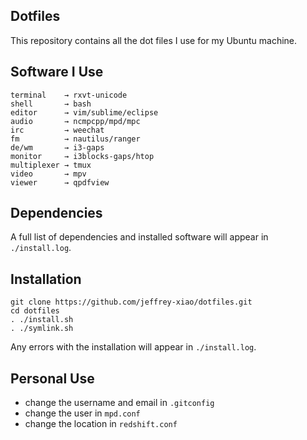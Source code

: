 ## Dotfiles
This repository contains all the dot files I use for my Ubuntu machine.

## Software I Use
```
terminal    → rxvt-unicode
shell       → bash
editor      → vim/sublime/eclipse
audio       → ncmpcpp/mpd/mpc
irc         → weechat
fm          → nautilus/ranger
de/wm       → i3-gaps
monitor     → i3blocks-gaps/htop
multiplexer → tmux
video       → mpv
viewer      → qpdfview
```

## Dependencies
A full list of dependencies and installed software will appear in `./install.log`.

## Installation
~~~
git clone https://github.com/jeffrey-xiao/dotfiles.git
cd dotfiles
. ./install.sh
. ./symlink.sh
~~~

Any errors with the installation will appear in `./install.log`.

## Personal Use
 - change the username and email in `.gitconfig`
 - change the user in `mpd.conf`
 - change the location in `redshift.conf`
